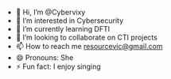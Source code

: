 - 👋 Hi, I’m @Cybervixy
- 👀 I’m interested in  Cybersecurity 
- 🌱 I’m currently learning DFTI
- 💞️ I’m looking to collaborate on CTI projects 
- 📫 How to reach me resourcevic@gmail.com
- 😄 Pronouns: She
- ⚡ Fun fact: I enjoy singing 

<!---
Cybervixy/Cybervixy is a ✨ special ✨ repository because its `README.md` (this file) appears on your GitHub profile.
You can click the Preview link to take a look at your changes.
--->
